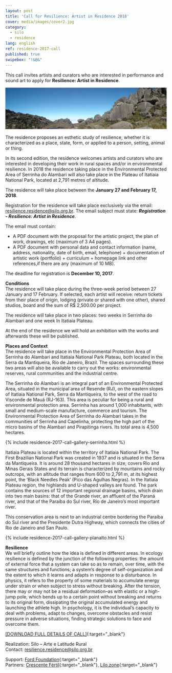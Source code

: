 ```yaml
---
layout: post
title: 'Call for Resilience: Artist in Residence 2018'
cover: media/images/cover2.jpg
category:
  - silo
  - residence
lang: english
ref: residence-2017-call
published: true
swipebox: "!&@&"
---
```

This call invites artists and curators who are interested in performance and sound art to apply for **Resilience: Artist in Residence**.

![](../media/images/resilience-residence-2018-call/PNII_J_42.jpg)

The residence proposes an esthetic study of resilience, whether it is characterized as a place, state, form, or applied to a person, setting, animal or thing.

In its second edition, the residence welcomes artists and curators who are interested in developing their work in rural spaces and/or in environmental resilience. In 2018 the residence taking place in the Environmental Protected Area of Serrinha do Alambari will also take place in the Plateau of Itatiaia National Park, located at 2,791 metres of altitude.

The residence will take place between the **January 27 and February 17, 2018**.

Registration for the residence will take place exclusively via the email: [resilience.residence@silo.org.br](mailto:resilience.residence@silo.org.br). The email subject must state: ***Registration - Resilience: Artist in Residence***.

The email must contain: 
- A PDF document with the proposal for the artistic project, the plan of work, drawings, etc  (maximum of 3 A4 pages).
- A PDF document with personal data and contact information (name, address, nationality, date of birth, email, telephone) + documentation of artistic work (portfolio) + curriculum + homepage link and other references,if there are any (maximum of 10 MB).

The deadline for registration is **December 10, 2017**.

**Conditions**  
The residence will take place during the three-week period between 27 January and 17 February.
If selected, each artist will receive: return tickets from their place of origin, lodging (private or shared with one other), shared studios, board  and the sum of R$ 2,500.00 per project.

The residence will take place in two places: two weeks in Serrinha do Alambari and one week In Itatiaia Plateau.

At the end of the residence we will hold an exhibition with the works and afterwards these will be published.

**Places and Context**  
The residence will take place in the Environmental Protection Area of Serrinha do Alambari and Itatiaia National Park Plateau, both located in the Serra da Mantiqueira, Rio de Janeiro, Brazil. The spaces surrounding these two areas will also be available to carry out the works: environmental reserves, rural communities and the industrial centre.

The Serrinha do Alambari is an integral part of an Environmental Protected Area, situated in the municipal area of Resende (RJ), on the eastern slopes of Itatiaia National Park, Serra da Mantiqueira, to the west of the road to Visconde de Mauá (RJ-163). This area is peculiar for being a rural and environmental protection area. Serrinha has around 1,000 inhabitants, with small and medium-scale manufacture, commerce and tourism. The Environmental Protection Area of Serrinha do Alambari takes in the communities of Serrinha and Capelinha, protecting the high part of the micro basins of the Alambari and Pirapitinga rivers. Its total area is 4,500 hectares.

{% include residence-2017-call-gallery-serrinha.html %}

Itatiaia Plateau is located within the territory of Itatiaia National Park. The First Brazilian National Park was created in 1937 and is situated in the Serra da Mantiqueira. It is around 28 thousand hectares in size, covers Rio and Minas Gerais States and its terrain is characterized by mountains and rocky outcrops, with an altitude that ranges from 600 to 2,791 m, at its highest point, the ‘Black Needles Peak’ (Pico das Agulhas Negras). In the Itatiaia Plateau region, the highlands and U-shaped valleys are found. The park contains the sources of 12 important regional drainage basins, which drain into two main basins: that of the Grande river, an affluent of the Paraná river, and that of the Paraíba do Sul river, Rio de Janeiro’s most important river.

This conservation area is next to an industrial centre bordering the Paraíba do Sul river and the Presidente Dutra Highway, which connects the cities of Rio de Janeiro and San Paulo.

{% include residence-2017-call-gallery-planalto.html %}

**Resilience**  
We will briefly outline how the idea is defined in different areas. In ecology resilience is defined by the junction of the following properties: the amount of external force that a system can take so as to remain, over time, with the same structures and functions; a system’s degree of self-organization and the extent to which it learns and adapts in response to a disturbance. In physics, it refers to the property of some materials to accumulate energy under strain or when subject to stress without breaking. After the tension, there may or may not be a residual deformation–as with elastic or a high-jump pole, which bends up to a certain point without breaking and returns to its original form, dissipating the original accumulated energy and launching the athlete high. In psychology, it is the individual’s capacity to deal with problems, adapt to changes, overcome obstacles and resist pressure in adverse situations, finding strategic solutions to face and overcome them.

[[DOWNLOAD FULL DETAILS OF CALL]](/media/docs/resilience-residence-2018_call.pdf){:target="_blank"}

Realization: Silo – Arte e Latitude Rural  
Contact: [resilience.residence@silo.org.br](mailto:resilience.residence@silo.org.br)

Support: [Ford Foundation](https://www.fordfoundation.org/){:target="_blank"}  
Partners: [Crescente Fértil](http://crescentefertil.org.br/){:target="_blank"}, [Lilo.zone](http://www.lilo.zone/){:target="_blank"}
